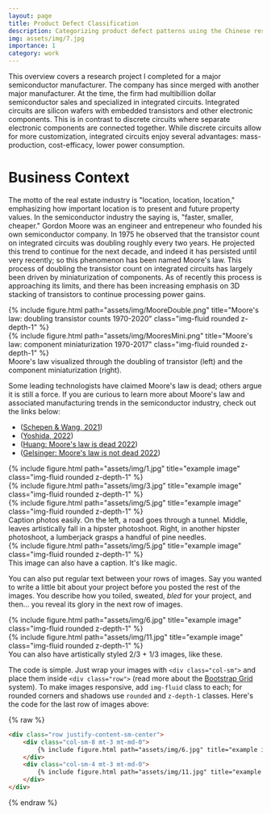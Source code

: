 ```yaml
---
layout: page
title: Product Defect Classification
description: Categorizing product defect patterns using the Chinese restaurant process and the Indian buffet process
img: assets/img/7.jpg
importance: 1
category: work
---
```


This overview covers a research project I completed for a major semiconductor manufacturer. The company has since merged with another major manufacturer. At the time, the firm had multibillion dollar semiconductor sales and specialized in integrated circuits. Integrated circuits are silicon wafers with embedded transistors and other electronic components. This is in contrast to discrete circuits where separate electronic components are connected together. While discrete circuits allow for more customization, integrated circuits enjoy several advantages: mass-production, cost-efficacy, lower power consumption. 

# Business Context

The motto of the real estate industry is "location, location, location," emphasizing how important location is to present and future property values. In the semiconductor industry the saying is, "faster, smaller, cheaper." Gordon Moore was an engineer and entrepeneur who founded his own semiconductor company.  In 1975 he observed that the transistor count on integrated circuits was doubling roughly every two years. He projected this trend to continue for the next decade, and indeed it has persisted until very recently; so this phenomenon has been named Moore's law. This process of doubling the transistor count on integrated circuits has largely been driven by miniaturization of components. As of recently this process is approaching its limits, and there has been increasing emphasis on 3D stacking of transistors to continue processing power gains. 

<div class="row">
    <div class="col-sm mt-3 mt-md-0">
        {% include figure.html path="assets/img/MooreDouble.png" title="Moore's law: doubling transistor counts 1970-2020" class="img-fluid rounded z-depth-1" %}
    </div>
    <div class="col-sm mt-3 mt-md-0">
        {% include figure.html path="assets/img/MooresMini.png" title="Moore's law: component miniaturization 1970-2017" class="img-fluid rounded z-depth-1" %}
    </div>
</div>
<div class="caption">
    Moore's law visualized through the doubling of transistor (left) and the component miniaturization (right).
</div>

Some leading technologists have claimed Moore's law is dead; others argue it is still a force. If you are curious to learn more about Moore's law and associated manufacturing trends in the semiconductor industry, check out the links below:

* (<a href="https://doi.org/10.1371/journal.pone.0256245">Schepen & Wang, 2021</a>)
* (<a href="https://blog.nisshinbo-microdevices.co.jp/en/process">Yoshida, 2022</a>)
* (<a href="https://www.marketwatch.com/story/moores-laws-dead-nvidia-ceo-jensen-says-in-justifying-gaming-card-price-hike-11663798618">Huang: Moore's law is dead 2022</a>)
* (<a href="https://arstechnica.com/gadgets/2022/09/the-intel-arc-a770-gpu-launches-october-12-for-329/">Gelsinger: Moore's law is not dead 2022</a>)

<div class="row">
    <div class="col-sm mt-3 mt-md-0">
        {% include figure.html path="assets/img/1.jpg" title="example image" class="img-fluid rounded z-depth-1" %}
    </div>
    <div class="col-sm mt-3 mt-md-0">
        {% include figure.html path="assets/img/3.jpg" title="example image" class="img-fluid rounded z-depth-1" %}
    </div>
    <div class="col-sm mt-3 mt-md-0">
        {% include figure.html path="assets/img/5.jpg" title="example image" class="img-fluid rounded z-depth-1" %}
    </div>
</div>
<div class="caption">
    Caption photos easily. On the left, a road goes through a tunnel. Middle, leaves artistically fall in a hipster photoshoot. Right, in another hipster photoshoot, a lumberjack grasps a handful of pine needles.
</div>
<div class="row">
    <div class="col-sm mt-3 mt-md-0">
        {% include figure.html path="assets/img/5.jpg" title="example image" class="img-fluid rounded z-depth-1" %}
    </div>
</div>
<div class="caption">
    This image can also have a caption. It's like magic.
</div>

You can also put regular text between your rows of images.
Say you wanted to write a little bit about your project before you posted the rest of the images.
You describe how you toiled, sweated, *bled* for your project, and then... you reveal its glory in the next row of images.


<div class="row justify-content-sm-center">
    <div class="col-sm-8 mt-3 mt-md-0">
        {% include figure.html path="assets/img/6.jpg" title="example image" class="img-fluid rounded z-depth-1" %}
    </div>
    <div class="col-sm-4 mt-3 mt-md-0">
        {% include figure.html path="assets/img/11.jpg" title="example image" class="img-fluid rounded z-depth-1" %}
    </div>
</div>
<div class="caption">
    You can also have artistically styled 2/3 + 1/3 images, like these.
</div>


The code is simple.
Just wrap your images with `<div class="col-sm">` and place them inside `<div class="row">` (read more about the <a href="https://getbootstrap.com/docs/4.4/layout/grid/">Bootstrap Grid</a> system).
To make images responsive, add `img-fluid` class to each; for rounded corners and shadows use `rounded` and `z-depth-1` classes.
Here's the code for the last row of images above:

{% raw %}
```html
<div class="row justify-content-sm-center">
    <div class="col-sm-8 mt-3 mt-md-0">
        {% include figure.html path="assets/img/6.jpg" title="example image" class="img-fluid rounded z-depth-1" %}
    </div>
    <div class="col-sm-4 mt-3 mt-md-0">
        {% include figure.html path="assets/img/11.jpg" title="example image" class="img-fluid rounded z-depth-1" %}
    </div>
</div>
```
{% endraw %}
